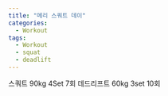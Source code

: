 ```yaml
---
title: "메리 스쿼트 데이"
categories:
  - Workout
tags:
  - Workout
  - squat
  - deadlift
---
```


스쿼트 90kg 4Set 7회
데드리프트 60kg 3set 10회
